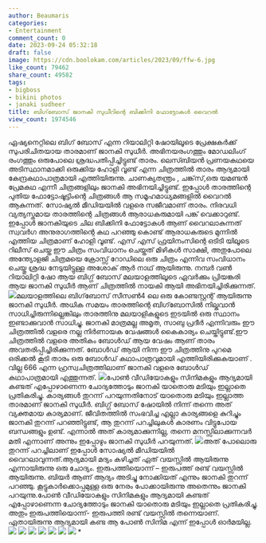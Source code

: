 ```yaml
---
author: Beaumaris
categories:
- Entertainment
comment_count: 0
date: 2023-09-24 05:32:18
draft: false
image: https://cdn.boolokam.com/articles/2023/09/ffw-6.jpg
like_count: 79462
share_count: 49582
tags:
- bigboss
- bikini photos
- janaki sudheer
title: ബിഗ്‌ബോസ് ജാനകി സുധീറിന്റെ ബിക്കിനി ഫോട്ടോകൾ വൈറൽ
view_count: 1974546
---
```


ഏഷ്യനെറ്റിലെ ബിഗ് ബോസ് എന്ന റിയാലിറ്റി ഷോയിലൂടെ പ്രേക്ഷകർക്ക് സുപരിചിതയായ താരമാണ് ജാനകി സുധീർ. അഭിനയരംഗത്തും മോഡലിംഗ് രംഗത്തും ഒരുപോലെ ശ്രദ്ധപതിപ്പിച്ചിട്ടുണ്ട് താരം. ലെസ്ബിയൻ പ്രണയകഥയെ അടിസ്ഥാനമാക്കി ഒരുക്കിയ ഹോളി വൂണ്ട് എന്ന ചിത്രത്തിൽ താരം ആദ്യമായി കേന്ദ്രകഥാപാത്രമായി എത്തിയിരുന്നു. ചാണക്യതന്ത്രം , ചങ്ക്‌സ്,ഒരു യമണ്ടൻ പ്രേമകഥ എന്നീ ചിത്രങ്ങളിലും ജാനകി അഭിനയിച്ചിട്ടുണ്ട്. ഇപ്പോൾ താരത്തിന്റെ പുതിയ ഫോട്ടോഷൂട്ടിംന്റെ ചിത്രങ്ങൾ ആ സമൂഹമാധ്യമങ്ങളിൽ വൈറൽ ആകുന്നത്. സോഷ്യൽ മീഡിയയിൽ വളരെ സജീവമാണ് താരം. നിരവധി വ്യത്യസ്തമായ താരത്തിന്റെ ചിത്രങ്ങൾ ആരാധകരുമായി പങ്ക് വെക്കാറുണ്ട്. ഇപ്പോൾ ജാനകിയുടെ ചില ബിക്കിനി ഫോട്ടോകൾ ആണ് വൈറലാകുന്നത് സ്വവർഗ അനുരാഗത്തിന്റെ കഥ പറഞ്ഞു കൊണ്ട് ആരാധകരുടെ മുന്നിൽ എത്തിയ ചിത്രമാണ് ഹോളി വൂണ്ട്. എസ് എസ് ഫ്രയിനംസിന്റെ ഒടിടി യിലൂടെ റിലീസ് ചെയ്ത ഈ ചിത്രം സംവിധാനം ചെയ്തത് മിഴികൾ സാക്ഷി, അതുപോലെ അന്ത്യോളജി ചിത്രമയെ ക്രോസ്സ് റോഡിലെ ഒരു ചിത്രം എന്നിവ സംവിധാനം ചെയ്തു ശ്രദ്ധ നേടുയിട്ടുള്ള അശോക് ആർ നാഥ്‌ ആയിരുന്നു. നമ്പർ വൺ റിയാലിറ്റി ഷോ ആയ ബിഗ്ഗ് ബോസ് മലയാളത്തിലൂടെ ഏവർക്കും പ്രിയങ്കരി ആയ ജാനകി സുധീർ ആണ് ചിത്രത്തിൽ നായകി ആയി അഭിനയിച്ചിരിക്കുന്നത്. ![](https://cdn.boolokam.com/articles/2023/09/ffw-6.jpg)മലയാളത്തിലെ ബിഗ്‌ബോസ് സീസൺ4 ലെ ഒരു കോണ്ടസ്റ്റന്റ് ആയിരുന്നു ജാനകി സുധീർ. അധിക സമയം താരത്തിന്റെ ബിഗ്‌ബോസിൽ നില്കുവാൻ സാധിച്ചിരുന്നില്ലെങ്കിലും താരത്തിനു മലയാളികളുടെ ഇടയിൽ ഒരു സ്ഥാനം ഇണ്ടാക്കുവാൻ സാധിച്ചു. ജാനകി മാത്രമല്ല അമൃത, സാബു പ്രദീർ എന്നിവരും ഈ ചിത്രത്തിൽ വളരെ നല്ല നിർണായക വേഷങ്ങൾ കൈകാര്യം ചെയ്തിട്ടുണ്ട്.ഈ ചിത്രത്തിൽ വളരെ അതികം ബോൾഡ് ആയ വേഷം ആണ് താരം അവതരിപ്പിച്ചിരിക്കുന്നത്. ബോൾഡ് ആയി നിന്ന ഈ ചിത്രത്തിനു പുറമെ ഒരിക്കൽ കൂടി താരം ഒരു ബോൾഡ് കഥാപാത്രവുമായി എത്തിയിരിക്കുകയാണ് . വില്ല 666 എന്ന ഹ്രസ്വചിത്രത്തിലാണ് ജാനകി വളരെ ബോൾഡ് കഥാപാത്രമായി എത്തുന്നത്. ![](https://cdn.boolokam.com/articles/2023/09/ffw-10.jpg)പോണ്‍ വീഡിയോകളും സിനിമകളും ആദ്യമായി കണ്ടത് എപ്പോഴാണെന്ന ചോദ്യത്തോടും ജാനകി യാതൊരു മടിയും ഇല്ലാതെ പ്രതികരിച്ചു. കാര്യങ്ങള്‍ തുറന്ന് പറയുന്നതിനോട് യാതൊരു മടിയും ഇല്ലാത്ത താരമാണ് ജാനകി സുധീര്‍. ബിഗ്ഗ് ബോസ് ഷോയില്‍ നിന്ന് തന്നെ അത് വ്യക്തമായ കാര്യമാണ്. ജീവിതത്തില്‍ സംഭവിച്ച എല്ലാ കാര്യങ്ങളെ കുറിച്ചും ജാനകി തുറന്ന് പറഞ്ഞിട്ടുണ്ട്, ആ തുറന്ന് പറച്ചിലുകള്‍ കാരണം വിട്ടുപോയ ബന്ധങ്ങളും ഉണ്ട്. എന്നാല്‍ അത് കാര്യമാക്കുന്നില്ല, തന്നെ മനസ്സിലാക്കുന്നവര്‍ മതി എന്നാണ് അന്നും ഇപ്പോഴും ജാനകി സുധീര്‍ പറയുന്നത്. ![](https://cdn.boolokam.com/articles/2023/09/ffw-8.jpg)അത് പോലൊരു തുറന്ന് പറച്ചിലാണ് ഇപ്പോള്‍ സോഷ്യല്‍ മീഡിയയില്‍ വൈറലാവുന്നത്.ആദ്യമായി മദ്യം കഴിച്ചത് ഏത് വയസ്സില്‍ ആയിരുന്നു എന്നായിരുന്നു ഒരു ചോദ്യം. ഇരുപത്തിയൊന്ന് – ഇരുപത്ത് രണ്ട് വയസ്സില്‍ ആയിരുന്നു. ബിയര്‍ ആണ് ആദ്യം അടിച്ചു നോക്കിയത് എന്നും ജാനകി തുറന്ന് പറഞ്ഞു. കൂട്ടുകാര്‍ക്കൊപ്പമുള്ള ഒരു നേരം പോക്കായിരുന്നു അതെന്നും ജാനകി പറയുന്നു.പോണ്‍ വീഡിയോകളും സിനിമകളും ആദ്യമായി കണ്ടത് എപ്പോഴാണെന്ന ചോദ്യത്തോടും ജാനകി യാതൊരു മടിയും ഇല്ലാതെ പ്രതികരിച്ചു. അതും ഇരുപത്തിയൊന്ന്- ഇരുപത്തി രണ്ട് വയസ്സില്‍ തന്നെയാണ്. ഏതായിരുന്നു ആദ്യമായി കണ്ട ആ പോണ്‍ സിനിമ എന്ന് ഇപ്പോള്‍ ഓര്‍മയില്ല. ![](https://cdn.boolokam.com/articles/2023/09/ffw-2.jpg) ![](https://cdn.boolokam.com/articles/2023/09/ffw-3.jpg) ![](https://cdn.boolokam.com/articles/2023/09/ffw-4.jpg) ![](https://cdn.boolokam.com/articles/2023/09/ffw-5.jpg) ![](https://cdn.boolokam.com/articles/2023/09/ffw-7.jpg) ![](https://cdn.boolokam.com/articles/2023/09/ffw-9.jpg) ![](https://cdn.boolokam.com/articles/2023/09/ffw-11.jpg) *